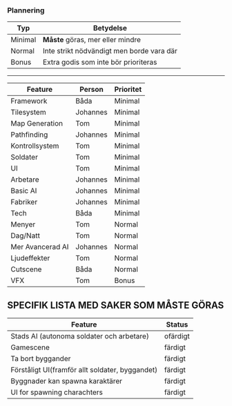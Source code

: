 ### Plannering

Typ | Betydelse
---|---
Minimal | **Måste** göras, mer eller mindre
Normal  | Inte strikt nödvändigt men borde vara där
Bonus   | Extra godis som inte bör prioriteras

---

Feature | Person | Prioritet
--------|-------|-------------
Framework | Båda | Minimal
Tilesystem | Johannes | Minimal
Map Generation | Tom | Minimal
Pathfinding | Johannes | Minimal
Kontrollsystem | Tom | Minimal
Soldater | Tom | Minimal
UI | Tom | Minimal
Arbetare | Johannes | Minimal
Basic AI | Johannes | Minimal 
Fabriker | Johannes | Minimal
Tech | Båda | Minimal
Menyer | Tom | Normal
Dag/Natt | Tom | Normal
Mer Avancerad AI | Johannes | Normal
Ljudeffekter | Tom | Normal
Cutscene | Båda | Normal
VFX | Tom | Bonus

## SPECIFIK LISTA MED SAKER SOM MÅSTE GÖRAS

Feature| Status
-------|-------
Stads AI (autonoma soldater och arbetare) | ofärdigt
Gamescene | färdigt
Ta bort byggander | färdigt
Förståligt UI(framför allt soldater, byggandet) | färdigt
Byggnader kan spawna karaktärer | färdigt
UI for spawning charachters | färdigt

